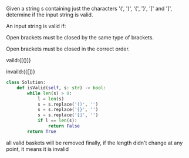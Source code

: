 Given a string s containing just the characters '(', ')', '{', '}', '[' and ']', determine if the input string is valid.

An input string is valid if:

Open brackets must be closed by the same type of brackets.

Open brackets must be closed in the correct order.

vaild:{[()]}

invaild:({[])}

```python
class Solution:
    def isValid(self, s: str) -> bool:
        while len(s) > 0:
            l = len(s)
            s = s.replace('()', '')
            s = s.replace('{}', '')
            s = s.replace('[]', '')
            if l == len(s):
                return False
        return True
```

all valid baskets will be removed finally, if the length didn't change at any point, it means it is invalid
